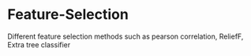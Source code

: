 # Feature-Selection
Different feature selection methods such as pearson correlation, ReliefF, Extra tree classifier
